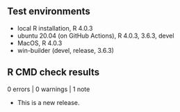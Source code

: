 ## Test environments
* local R installation, R 4.0.3
* ubuntu 20.04 (on GitHub Actions), R 4.0.3, 3.6.3, devel
* MacOS, R 4.0.3
* win-builder (devel, release, 3.6.3)

## R CMD check results

0 errors | 0 warnings | 1 note

* This is a new release.
